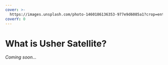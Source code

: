 ```yaml
---
cover: >-
  https://images.unsplash.com/photo-1460186136353-977e9d6085a1?crop=entropy&cs=tinysrgb&fm=jpg&ixid=MnwxOTcwMjR8MHwxfHNlYXJjaHwxfHxzYXRlbGxpdGV8ZW58MHx8fHwxNjU2OTI4OTE4&ixlib=rb-1.2.1&q=80
coverY: 0
---
```


# What is Usher Satellite?

_Coming soon..._

